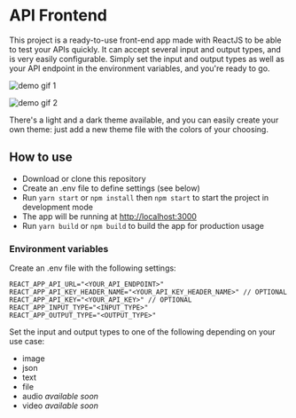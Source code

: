 # API Frontend

This project is a ready-to-use front-end app made with ReactJS to be able to test your APIs quickly.
It can accept several input and output types, and is very easily configurable. Simply set the input and output types as well as your API endpoint in the environment variables, and you're ready to go.

![demo gif 1](https://github.com/Kagigz/api-frontend/demo/demo1.gif)

![demo gif 2](https://github.com/Kagigz/api-frontend/demo/demo2.gif)

There's a light and a dark theme available, and you can easily create your own theme: just add a new theme file with the colors of your choosing.

## How to use

- Download or clone this repository
- Create an .env file to define settings (see below)
- Run `yarn start` or `npm install` then `npm start` to start the project in development mode
- The app will be running at [http://localhost:3000](http://localhost:3000)
- Run `yarn build` or `npm build` to build the app for production usage

### Environment variables

Create an .env file with the following settings:

```
REACT_APP_API_URL="<YOUR_API_ENDPOINT>"
REACT_APP_API_KEY_HEADER_NAME="<YOUR_API_KEY_HEADER_NAME>" // OPTIONAL
REACT_APP_API_KEY="<YOUR_API_KEY>" // OPTIONAL
REACT_APP_INPUT_TYPE="<INPUT_TYPE>"
REACT_APP_OUTPUT_TYPE="<OUTPUT_TYPE>"
```

Set the input and output types to one of the following depending on your use case:
- image
- json
- text
- file
- audio *available soon*
- video *available soon*

